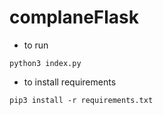 # complaneFlask

- to run
```
python3 index.py
```

- to install requirements
```
pip3 install -r requirements.txt
```
